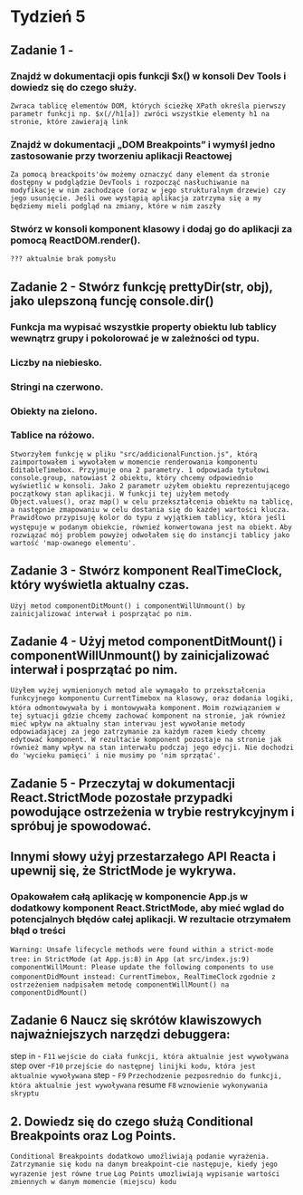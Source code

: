 # Tydzień 5

## Zadanie 1 -
### Znajdź w dokumentacji opis funkcji $x() w konsoli Dev Tools i dowiedz się do czego służy.
`Zwraca tablicę elementów DOM, których ścieżkę XPath określa pierwszy parametr funkcji np. $x(//h1[a]) zwróci wszystkie elementy h1 na stronie, które zawierają link`
### Znajdź w dokumentacji „DOM Breakpoints” i wymyśl jedno zastosowanie przy tworzeniu aplikacji Reactowej
`Za pomocą breackpoits'ów możemy oznaczyć dany element da stronie dostępny w podglądzie DevTools i rozpocząć nasłuchiwanie na modyfikacje w nim zachodzące (oraz w jego strukturalnym drzewie) czy jego usunięcie. Jeśli owe wystąpią aplikacja zatrzyma się a my będziemy mieli podgląd na zmiany, które w nim zaszły`
### Stwórz w konsoli komponent klasowy i dodaj go do aplikacji za pomocą ReactDOM.render().
`??? aktualnie brak pomysłu`
## Zadanie 2 - Stwórz funkcję prettyDir(str, obj), jako ulepszoną funcję console.dir()
### Funkcja ma wypisać wszystkie property obiektu lub tablicy wewnątrz grupy i pokolorować je w zależności od typu.
### Liczby na niebiesko.
### Stringi na czerwono.
### Obiekty na zielono.
### Tablice na różowo.
`Stworzyłem funkcję w pliku "src/addicionalFunction.js", którą zaimportowałem i wywołałem w momencie renderowania komponentu EditableTimebox. Przyjmuje ona 2 parametry. 1 odpowiada tytułowi console.group, natowiast 2 obiektu, który chcemy odpowiednio wyświetlić w konsoli. Jako 2 parametr użyłem obiektu reprezentującego początkowy stan aplikacji. W funkcji tej użyłem metody Object.values(), oraz map() w celu przekształcenia obiektu na tablicę, a następnie zmapowaniu w celu dostania się do każdej wartości klucza. Prawidłowo przypisuję kolor do typu z wyjątkiem tablicy, która jeśli występuje w podanym obiekcie, równieź konwertowana jest na obiekt.`
`Aby rozwiązać mój problem powyżej odwołałem się do instancji tablicy jako wartość 'map-owanego elementu'.`
## Zadanie 3 - Stwórz komponent RealTimeClock, który wyświetla aktualny czas.
`Użyj metod componentDitMount() i componentWillUnmount() by zainicjalizować interwał i posprzątać po nim.`
## Zadanie 4 - Użyj metod componentDitMount() i componentWillUnmount() by zainicjalizować interwał i posprzątać po nim.
`Użyłem wyżej wymienionych metod ale wymagało to przekształcenia funkcyjnego komponentu CurrentTimebox na klasowy, oraz dodania logiki, która odmontowywała by i montowywała komponent.`
`Moim rozwiązaniem w tej sytuacji gdzie chcemy zachować komponent na stronie, jak również mieć wpływ na aktualny stan intervau jest wywołanie metody odpowiadającej za jego zatrzymanie za każdym razem kiedy chcemy edytować komponent. W rezultacie komponent pozostaje na stronie jak również mamy wpływ na stan interwału podczaj jego edycji. Nie dochodzi do 'wycieku pamięci' i nie musimy po 'nim sprzątać'.`
## Zadanie 5 - Przeczytaj w dokumentacji React.StrictMode pozostałe przypadki powodujące ostrzeżenia w trybie restrykcyjnym i spróbuj je spowodować.
## Innymi słowy użyj przestarzałego API Reacta i upewnij się, że StrictMode je wykrywa.
### Opakowałem całą aplikację w komponencie App.js w dodatkowy komponent React.StrictMode, aby mieć wglad do potencjalnych błędów całej aplikacji. W rezultacie otrzymałem błąd o treści
`Warning: Unsafe lifecycle methods were found within a strict-mode tree:`
    `in StrictMode (at App.js:8)`
    `in App (at src/index.js:9)`
`componentWillMount: Please update the following components to use componentDidMount instead: CurrentTimebox, RealTimeClock`
`zgodnie z ostrzeżeniem nadpisałem metodę componentWillMount() na componentDidMount()`
## Zadanie 6 Naucz się skrótów klawiszowych najważniejszych narzędzi debuggera:
step in - `F11` `wejście do ciała funkcji, która aktualnie jest wywoływana`
step over -`F10` `przejście do następnej linijki kodu, która jest aktualnie wywoływana`
step - `F9` `Przechodzenie pezposrednio do funkcji, która aktualnie jest wywoływana`
resume `F8` `wznowienie wykonywania skryptu` 

## 2. Dowiedz się do czego służą Conditional Breakpoints oraz Log Points.
`Conditional Breakpoints dodatkowo umoźliwiają podanie wyrażenia. Zatrzymanie się kodu na danym breakpoint-cie następuje, kiedy jego wyrazenie jest równe true`
`Log Points umozliwiają wypisanie wartości zmiennych w danym momencie (miejscu) kodu`